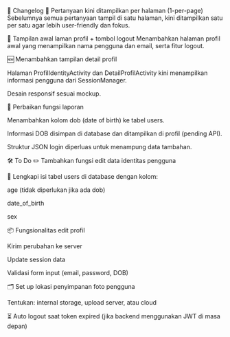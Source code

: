
📝 Changelog
🚧 Pertanyaan kini ditampilkan per halaman (1-per-page)
Sebelumnya semua pertanyaan tampil di satu halaman, kini ditampilkan satu per satu agar lebih user-friendly dan fokus.

👤 Tampilan awal laman profil + tombol logout
Menambahkan halaman profil awal yang menampilkan nama pengguna dan email, serta fitur logout.

🆕 Menambahkan tampilan detail profil

Halaman ProfilIdentityActivity dan DetailProfilActivity kini menampilkan informasi pengguna dari SessionManager.

Desain responsif sesuai mockup.

🔧 Perbaikan fungsi laporan

Menambahkan kolom dob (date of birth) ke tabel users.

Informasi DOB disimpan di database dan ditampilkan di profil (pending API).

Struktur JSON login diperluas untuk menampung data tambahan.

🛠️ To Do
✏️ Tambahkan fungsi edit data identitas pengguna

🧩 Lengkapi isi tabel users di database dengan kolom:

age (tidak diperlukan jika ada dob)

date_of_birth

sex

📦 Fungsionalitas edit profil

Kirim perubahan ke server

Update session data

Validasi form input (email, password, DOB)

🗂️ Set up lokasi penyimpanan foto pengguna

Tentukan: internal storage, upload server, atau cloud

⏳ Auto logout saat token expired
(jika backend menggunakan JWT di masa depan)
